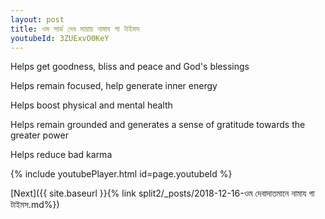 ```yaml
---
layout: post
title: ওম সার্ভ দেব মায়ায় নামায গা টাইমস
youtubeId: 3ZUExvO0KeY
---
```

 
 
Helps get goodness, bliss and peace and God's blessings
 
Helps remain focused, help generate inner energy 
 
Helps boost physical and mental health 
 
Helps remain grounded and generates a sense of gratitude towards the greater power 
 
Helps reduce bad karma
 
 
 
 


{% include youtubePlayer.html id=page.youtubeId %}
 
[Next]({{ site.baseurl }}{% link  split2/_posts/2018-12-16-ওম দেবাদাতমানে নামায গা টাইমস.md%})
 
